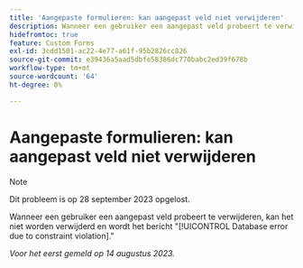 ```yaml
---
title: 'Aangepaste formulieren: kan aangepast veld niet verwijderen'
description: Wanneer een gebruiker een aangepast veld probeert te verwijderen, kan het niet worden verwijderd en wordt de fout in de database van het bericht weergegeven vanwege een schending van de beperking.
hidefromtoc: true
feature: Custom Forms
exl-id: 3cdd1501-ac22-4e77-a61f-95b2826cc826
source-git-commit: e39436a5aad5dbfe58386dc770babc2ed39f678b
workflow-type: tm+mt
source-wordcount: '64'
ht-degree: 0%

---
```


# Aangepaste formulieren: kan aangepast veld niet verwijderen

>[!NOTE]
>
>Dit probleem is op 28 september 2023 opgelost.

Wanneer een gebruiker een aangepast veld probeert te verwijderen, kan het niet worden verwijderd en wordt het bericht &quot;[!UICONTROL Database error due to constraint violation].&quot;

_Voor het eerst gemeld op 14 augustus 2023._
